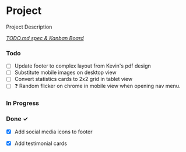 # Project

Project Description

<em>[TODO.md spec & Kanban Board](https://bit.ly/3fCwKfM)</em>

### Todo

- [ ] Update footer to complex layout from Kevin's pdf design  
- [ ] Substitute mobile images on desktop view  
- [ ] Convert statistics cards to 2x2 grid in tablet view  
- [ ] ❓ Random flicker on chrome in mobile view when opening nav menu.  

### In Progress


### Done ✓

- [x] Add social media icons to footer  
- [x] Add testimonial cards  

